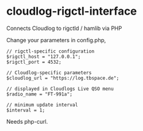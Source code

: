 # cloudlog-rigctl-interface
Connects Cloudlog to rigctld / hamlib via PHP

Change your parameters in config.php, 
```
// rigctl-specific configuration 
$rigctl_host = "127.0.0.1";
$rigctl_port = 4532;

// Cloudlog-specific parameters
$cloudlog_url = "https://log.tbspace.de";

// displayed in Cloudlogs Live QSO menu
$radio_name = "FT-991a";

// minimum update interval
$interval = 1; 
``` 

Needs php-curl. 

